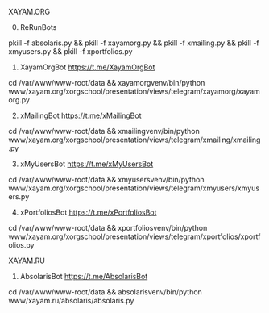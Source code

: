 

XAYAM.ORG

0) ReRunBots

pkill -f absolaris.py && pkill -f xayamorg.py && pkill -f xmailing.py && pkill -f xmyusers.py && pkill -f xportfolios.py

1) XayamOrgBot
https://t.me/XayamOrgBot

cd /var/www/www-root/data && xayamorgvenv/bin/python www/xayam.org/xorgschool/presentation/views/telegram/xayamorg/xayamorg.py

2) xMailingBot
https://t.me/xMailingBot

cd /var/www/www-root/data && xmailingvenv/bin/python www/xayam.org/xorgschool/presentation/views/telegram/xmailing/xmailing.py


3) xMyUsersBot
https://t.me/xMyUsersBot

cd /var/www/www-root/data && xmyusersvenv/bin/python www/xayam.org/xorgschool/presentation/views/telegram/xmyusers/xmyusers.py

4) xPortfoliosBot
https://t.me/xPortfoliosBot

cd /var/www/www-root/data && xportfoliosvenv/bin/python www/xayam.org/xorgschool/presentation/views/telegram/xportfolios/xportfolios.py

XAYAM.RU

1) AbsolarisBot
https://t.me/AbsolarisBot

cd /var/www/www-root/data && absolarisvenv/bin/python www/xayam.ru/absolaris/absolaris.py


